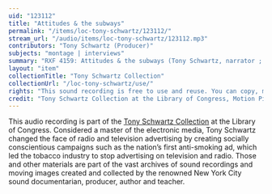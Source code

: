 ```yaml
---
uid: "123112"
title: "Attitudes & the subways"
permalink: "/items/loc-tony-schwartz/123112/"
stream_url: "/audio/items/loc-tony-schwartz/123112.mp3"
contributors: "Tony Schwartz (Producer)"
subjects: "montage | interviews"
summary: "RXF 4159: Attitudes & the subways (Tony Schwartz, narrator ; various unidentified men and women, speakers) (0:00)."
layout: "item"
collectionTitle: "Tony Schwartz Collection"
collectionUrl: "/loc-tony-schwartz/use/"
rights: "This sound recording is free to use and reuse. You can copy, modify, distribute and perform the work, even for commercial purposes, all without asking permission. Attribution is recommended but not required."
credit: "Tony Schwartz Collection at the Library of Congress, Motion Picture, Broadcasting and Recorded Sound Division."
---
```


This audio recording is part of the [Tony Schwartz Collection](https://www.loc.gov/rr/record/schwartzcollection.html) at the Library of Congress. Considered a master of the electronic media, Tony Schwartz changed the face of radio and television advertising by creating socially conscientious campaigns such as the nation’s first anti-smoking ad, which led the tobacco industry to stop advertising on television and radio. Those and other materials are part of the vast archives of sound recordings and moving images created and collected by the renowned New York City sound documentarian, producer, author and teacher.